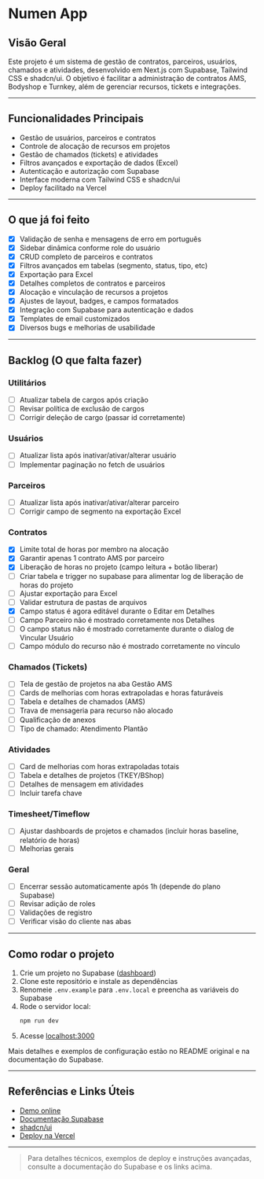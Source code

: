# Numen App

## Visão Geral

Este projeto é um sistema de gestão de contratos, parceiros, usuários, chamados e atividades, desenvolvido em Next.js com Supabase, Tailwind CSS e shadcn/ui. O objetivo é facilitar a administração de contratos AMS, Bodyshop e Turnkey, além de gerenciar recursos, tickets e integrações.

---

## Funcionalidades Principais

- Gestão de usuários, parceiros e contratos
- Controle de alocação de recursos em projetos
- Gestão de chamados (tickets) e atividades
- Filtros avançados e exportação de dados (Excel)
- Autenticação e autorização com Supabase
- Interface moderna com Tailwind CSS e shadcn/ui
- Deploy facilitado na Vercel

---

## O que já foi feito

- [X] Validação de senha e mensagens de erro em português
- [X] Sidebar dinâmica conforme role do usuário
- [X] CRUD completo de parceiros e contratos
- [X] Filtros avançados em tabelas (segmento, status, tipo, etc)
- [X] Exportação para Excel
- [X] Detalhes completos de contratos e parceiros
- [X] Alocação e vinculação de recursos a projetos
- [X] Ajustes de layout, badges, e campos formatados
- [X] Integração com Supabase para autenticação e dados
- [X] Templates de email customizados
- [X] Diversos bugs e melhorias de usabilidade

---

## Backlog (O que falta fazer)

### Utilitários
- [ ] Atualizar tabela de cargos após criação
- [ ] Revisar política de exclusão de cargos
- [ ] Corrigir deleção de cargo (passar id corretamente)

### Usuários
- [ ] Atualizar lista após inativar/ativar/alterar usuário
- [ ] Implementar paginação no fetch de usuários

### Parceiros
- [ ] Atualizar lista após inativar/ativar/alterar parceiro
- [ ] Corrigir campo de segmento na exportação Excel

### Contratos
- [X] Limite total de horas por membro na alocação
- [X] Garantir apenas 1 contrato AMS por parceiro
- [X] Liberação de horas no projeto (campo leitura + botão liberar)
- [ ] Criar tabela e trigger no supabase para alimentar log de liberação de horas do projeto
- [ ] Ajustar exportação para Excel
- [ ] Validar estrutura de pastas de arquivos
- [X] Campo status é agora editável durante o Editar em Detalhes
- [ ] Campo Parceiro não é mostrado corretamente nos Detalhes
- [ ] O campo status não é mostrado corretamente durante o dialog de Vincular Usuário
- [ ] Campo módulo do recurso não é mostrado corretamente no vínculo

### Chamados (Tickets)
- [ ] Tela de gestão de projetos na aba Gestão AMS
- [ ] Cards de melhorias com horas extrapoladas e horas faturáveis
- [ ] Tabela e detalhes de chamados (AMS)
- [ ] Trava de mensageria para recurso não alocado
- [ ] Qualificação de anexos
- [ ] Tipo de chamado: Atendimento Plantão

### Atividades
- [ ] Card de melhorias com horas extrapoladas totais
- [ ] Tabela e detalhes de projetos (TKEY/BShop)
- [ ] Detalhes de mensagem em atividades
- [ ] Incluir tarefa chave

### Timesheet/Timeflow
- [ ] Ajustar dashboards de projetos e chamados (incluir horas baseline, relatório de horas)
- [ ] Melhorias gerais

### Geral
- [ ] Encerrar sessão automaticamente após 1h (depende do plano Supabase)
- [ ] Revisar adição de roles
- [ ] Validações de registro
- [ ] Verificar visão do cliente nas abas

---

## Como rodar o projeto

1. Crie um projeto no Supabase ([dashboard](https://database.new))
2. Clone este repositório e instale as dependências
3. Renomeie `.env.example` para `.env.local` e preencha as variáveis do Supabase
4. Rode o servidor local:
   ```bash
   npm run dev
   ```
5. Acesse [localhost:3000](http://localhost:3000/)

Mais detalhes e exemplos de configuração estão no README original e na documentação do Supabase.

---

## Referências e Links Úteis

- [Demo online](https://demo-nextjs-with-supabase.vercel.app/)
- [Documentação Supabase](https://supabase.com/docs)
- [shadcn/ui](https://ui.shadcn.com/)
- [Deploy na Vercel](https://vercel.com/new/clone?repository-url=https%3A%2F%2Fgithub.com%2Fvercel%2Fnext.js%2Ftree%2Fcanary%2Fexamples%2Fwith-supabase)

---

> Para detalhes técnicos, exemplos de deploy e instruções avançadas, consulte a documentação do Supabase e os links acima.

